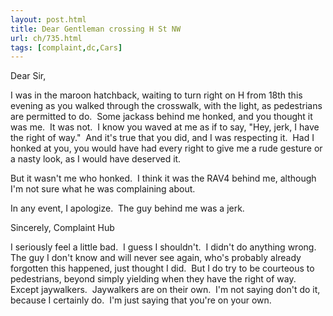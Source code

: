 ```yaml
---
layout: post.html
title: Dear Gentleman crossing H St NW
url: ch/735.html
tags: [complaint,dc,Cars]
---
```

Dear Sir,

I was in the maroon hatchback, waiting to turn right on H from 18th this evening as you walked through the crosswalk, with the light, as pedestrians are permitted to do.  Some jackass behind me honked, and you thought it was me.  It was not.  I know you waved at me as if to say, "Hey, jerk, I have the right of way."  And it's true that you did, and I was respecting it.  Had I honked at you, you would have had every right to give me a rude gesture or a nasty look, as I would have deserved it.

But it wasn't me who honked.  I think it was the RAV4 behind me, although I'm not sure what he was complaining about.

In any event, I apologize.  The guy behind me was a jerk.

Sincerely, Complaint Hub

I seriously feel a little bad.  I guess I shouldn't.  I didn't do anything wrong.  The guy I don't know and will never see again, who's probably already forgotten this happened, just thought I did.  But I do try to be courteous to pedestrians, beyond simply yielding when they have the right of way.  Except jaywalkers.  Jaywalkers are on their own.  I'm not saying don't do it, because I certainly do.  I'm just saying that you're on your own.
